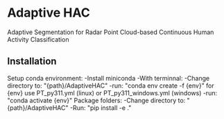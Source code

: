 # Adaptive HAC
Adaptive Segmentation for Radar Point Cloud-based Continuous Human Activity Classification

## Installation
Setup conda environment:
    -Install miniconda
    -With terminnal:
        -Change directory to: "{path}/AdaptiveHAC"
        -run: "conda env create -f {env}" for {env} use PT_py311.yml (linux) or PT_py311_windows.yml (windows)
        -run: "conda activate {env}"
Package folders:
    -Change directory to: "{path}/AdaptiveHAC"
    -Run: "pip install -e ."
